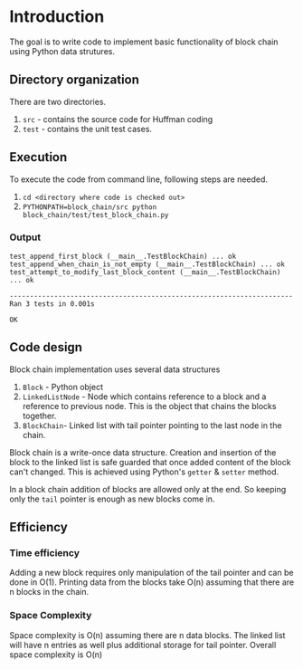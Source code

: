 # Introduction

The goal is to write code to implement basic functionality of block chain using Python data strutures.

## Directory organization

There are two directories. 
1. `src` - contains the source code for Huffman coding
2. `test` - contains the unit test cases. 

## Execution

To execute the code from command line, following steps are needed.

1. `cd <directory where code is checked out>`
2. `PYTHONPATH=block_chain/src python block_chain/test/test_block_chain.py`

### Output

```
test_append_first_block (__main__.TestBlockChain) ... ok
test_append_when_chain_is_not_empty (__main__.TestBlockChain) ... ok
test_attempt_to_modify_last_block_content (__main__.TestBlockChain) ... ok

----------------------------------------------------------------------
Ran 3 tests in 0.001s

OK
```

## Code design

Block chain implementation uses several data structures

1. `Block` - Python object
2. `LinkedListNode` - Node which contains reference to a block and a reference to previous node. This is the object that chains the blocks together.
3. `BlockChain`- Linked list with tail pointer pointing to the last node in the chain.

Block chain is a write-once data structure. Creation and insertion of the block to the linked list is safe guarded that once added content of the block can't changed. This is achieved using Python's `getter` & `setter` method.

In a block chain addition of blocks are allowed only at the end. So keeping only the `tail` pointer is enough as new blocks come in.

## Efficiency

### Time efficiency

Adding a new block requires only manipulation of the tail pointer and can be done in O(1). Printing data from the blocks take O(n) assuming that there are n blocks in the chain.

### Space Complexity

Space complexity is O(n) assuming there are n data blocks. The linked list will have n entries as well plus additional storage for tail pointer. Overall space complexity is O(n)

